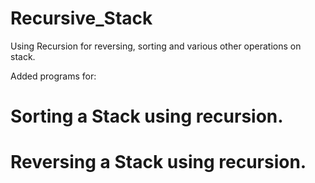 # Recursive_Stack
Using Recursion for reversing, sorting and various other operations on stack.

Added programs for: 
# Sorting a Stack using recursion.
# Reversing a Stack using recursion.

